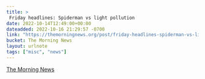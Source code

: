 ```yaml
---
title: > 
 Friday headlines: Spiderman vs light pollution
date: 2022-10-14T12:49:00+00:00
dateadded: 2022-10-16 21:29:57 -0700
link: "https://themorningnews.org/post/friday-headlines-spiderman-vs-light-pollution"
bucket: The Morning News
layout: urlnote
tags: ["misc", "news"]
--- 
```


 
  
    
    
    


 <!-- end excerpt --> 
<div class='bucket'><a class='internal-link' href='/buckets/the-morning-news'>The Morning News</a></div> 

